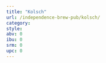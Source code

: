 ```yaml
---
title: "Kolsch"
url: /independence-brew-pub/kolsch/
category: 
style: 
abv: 0
ibu: 0
srm: 0
upc: 0
---
```


